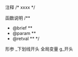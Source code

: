注释 
/* xxxx */

函数说明
/**
* @brief       **
* @param       **
* @retval      **
  */

形参 _下划线开头
全局变量 g_开头



